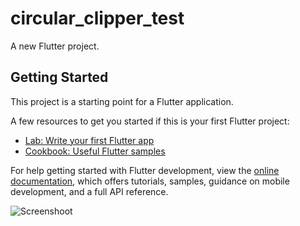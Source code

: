 # circular_clipper_test

A new Flutter project.

## Getting Started

This project is a starting point for a Flutter application.

A few resources to get you started if this is your first Flutter project:

- [Lab: Write your first Flutter app](https://docs.flutter.dev/get-started/codelab)
- [Cookbook: Useful Flutter samples](https://docs.flutter.dev/cookbook)

For help getting started with Flutter development, view the
[online documentation](https://docs.flutter.dev/), which offers tutorials,
samples, guidance on mobile development, and a full API reference.


![Screenshoot](<img width="349" alt="Screen Shot 2023-07-02 at 1 03 54 PM" src="https://github.com/KoYeThway/first_upload/assets/73747723/350a3108-3570-48a0-9978-991688e1d0e9">)